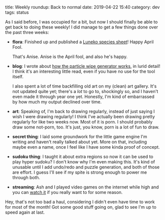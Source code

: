 title: Weekly roundup: Back to normal
date: 2019-04-22 15:40
category: dev
tags: status

As I said before, I was occupied for a bit, but now I should finally be able to get back to doing these weekly!  I did manage to get a few things done over the past three weeks:

- **flora**: Finished up and published a [Luneko species sheet](https://floraverse.com/comic/seeds/the-show-must-go-on/806-species-lunekos/)!  Happy April Fool.
  
    That's Anise.  Anise is the April fool, and also he's happy.

- **blog**: I wrote about [how the particle wipe generator works]({filename}/release/2019-04-20-particle-wipe-generator.markdown), in lurid detail!  I think it's an interesting little read, even if you have no use for the tool itself.

    I also spent a lot of time backfilling old art on my (clean) art gallery.  It's not updated quite yet; there's a _lot_ to go to, shockingly so, and I haven't even made it through year one yet.  Honestly, I'm kind of embarrassed by how much my output declined over time.

- **art**: Speaking of, I'm back to drawing regularly, instead of just saying I wish I were drawing regularly!  I think I've actually been drawing pretty regularly for like two weeks now.  Most of it is porn.  I should probably draw some not-porn, too.  It's just, you know, porn is a lot of fun to draw.

- **secret thing**: I laid some groundwork for the little game engine I'm writing and haven't really talked about yet.  More on that, including maybe even a name, once I feel like I have some kinda proof of concept.

- **sudoku thing**: I taught it about extra regions so now it can be used to play hyper sudoku?  I don't know why I'm even making this.  It's kind of unusable until I add undo/redo and puzzle generation, and both of those are effort.  I guess I'll see if my spite is strong enough to power me through both.

- **streaming**: Ash and I played video games on the internet while high and you can [watch it](https://www.youtube.com/watch?v=wwIbo7IVRQA) if you really want to for some reason.

Hey, that's not too bad a haul, considering I didn't even have time to work for most of the month!  Got some good stuff going on, glad to see I'm up to speed again at last.

